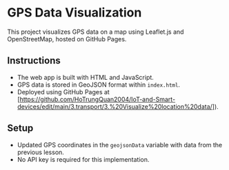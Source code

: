 # GPS Data Visualization

This project visualizes GPS data on a map using Leaflet.js and OpenStreetMap, hosted on GitHub Pages.

## Instructions
- The web app is built with HTML and JavaScript.
- GPS data is stored in GeoJSON format within `index.html`.
- Deployed using GitHub Pages at [https://github.com/HoTrungQuan2004/IoT-and-Smart-devices/edit/main/3.transport/3.%20Visualize%20location%20data/]).

## Setup
- Updated GPS coordinates in the `geojsonData` variable with data from the previous lesson.
- No API key is required for this implementation.
